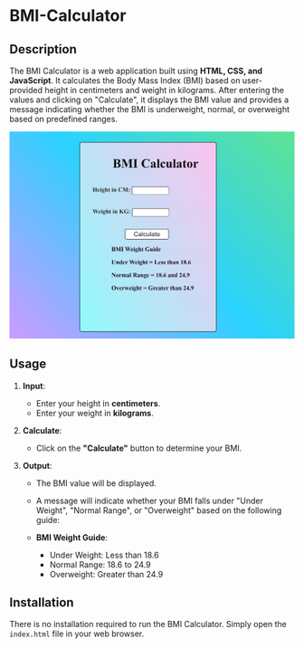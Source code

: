 # BMI-Calculator

## Description

The BMI Calculator is a web application built using **HTML, CSS, and JavaScript**. It calculates the Body Mass Index (BMI) based on user-provided height in centimeters and weight in kilograms. After entering the values and clicking on "Calculate", it displays the BMI value and provides a message indicating whether the BMI is underweight, normal, or overweight based on predefined ranges.<br>

![BMI Calculator](BMI.png)

## Usage

1. **Input**: 
   - Enter your height in **centimeters**.
   - Enter your weight in **kilograms**.

2. **Calculate**: 
   - Click on the **"Calculate"** button to determine your BMI.

3. **Output**: 
   - The BMI value will be displayed.
   - A message will indicate whether your BMI falls under "Under Weight", "Normal Range", or "Overweight" based on the following guide:

   - **BMI Weight Guide**:
     - Under Weight: Less than 18.6
     - Normal Range: 18.6 to 24.9
     - Overweight: Greater than 24.9

## Installation

There is no installation required to run the BMI Calculator. Simply open the `index.html` file in your web browser.

